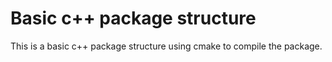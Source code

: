 # Basic c++ package structure
This is a basic c++ package structure using cmake to compile the package.